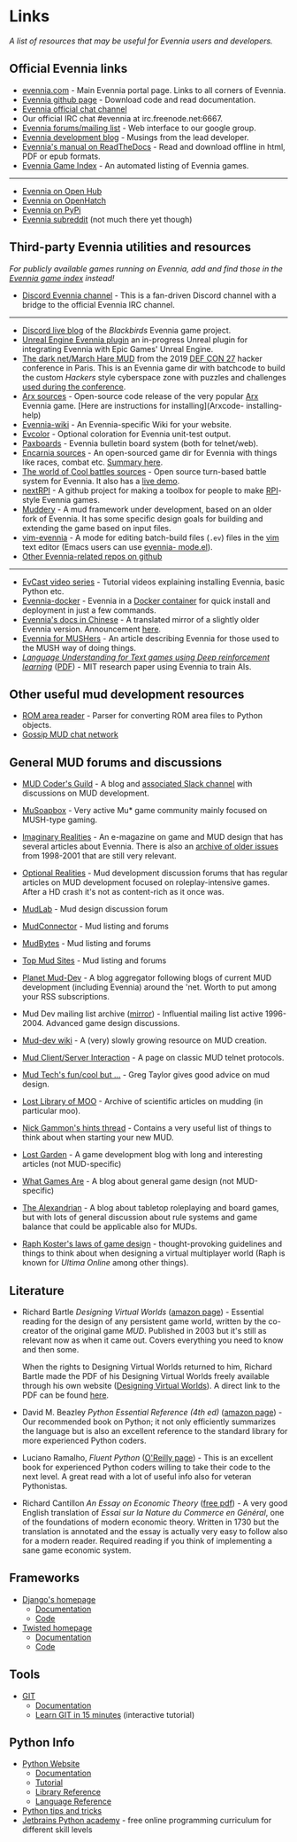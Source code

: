 # Links

*A list of resources that may be useful for Evennia users and developers.*

## Official Evennia links

- [evennia.com](https://www.evennia.com) - Main Evennia portal page. Links to all corners of Evennia.
- [Evennia github page](https://github.com/evennia/evennia) - Download code and read documentation.
- [Evennia official chat
channel](https://webchat.freenode.net/?channels=evennia&uio=MT1mYWxzZSY5PXRydWUmMTE9MTk1JjEyPXRydWUbb)
- Our official IRC chat #evennia at irc.freenode.net:6667.
- [Evennia forums/mailing list](https://groups.google.com/group/evennia) - Web interface to our
google group.
- [Evennia development blog](https://evennia.blogspot.com/) - Musings from the lead developer.
- [Evennia's manual on ReadTheDocs](https://readthedocs.org/projects/evennia/) - Read and download
offline in html, PDF or epub formats.
- [Evennia Game Index](http://games.evennia.com/) - An automated listing of Evennia games.
----
- [Evennia on Open Hub](https://www.openhub.net/p/6906)
- [Evennia on OpenHatch](https://openhatch.org/projects/Evennia)
- [Evennia on PyPi](https://pypi.python.org/pypi/Evennia-MUD-Server/)
- [Evennia subreddit](https://www.reddit.com/r/Evennia/) (not much there yet though)

## Third-party Evennia utilities and resources

*For publicly available games running on Evennia, add and find those in the [Evennia game
index](http://games.evennia.com) instead!*

- [Discord Evennia channel](https://discord.gg/NecFePw) - This is a fan-driven Discord channel with
a bridge to the official Evennia IRC channel.

---

- [Discord live blog](https://discordapp.com/channels/517176782357528616/517176782781415434) of the
_Blackbirds_ Evennia game project.
- [Unreal Engine Evennia plugin](https://www.unrealengine.com/marketplace/en-US/slug/evennia-plugin)
  an in-progress Unreal plugin for integrating Evennia with Epic Games' Unreal Engine.
- [The dark net/March Hare MUD](https://github.com/thedarknet/evennia) from the 2019 [DEF CON
27](https://www.defcon.org/html/defcon-27/dc-27-index.html) hacker conference in Paris. This is an
Evennia game dir with batchcode to build the custom _Hackers_ style cyberspace zone with puzzles and
challenges [used during the conference](https://dcdark.net/home#).
- [Arx sources](https://github.com/Arx-Game/arxcode) - Open-source code release of the very popular
[Arx](https://play.arxmush.org/) Evennia game. [Here are instructions for installing](Arxcode-
installing-help)
- [Evennia-wiki](https://github.com/vincent-lg/evennia-wiki) - An Evennia-specific Wiki for your
website.
- [Evcolor](https://github.com/taladan/Pegasus/blob/origin/world/utilities/evcolor) - Optional
coloration for Evennia unit-test output.
- [Paxboards](https://github.com/aurorachain/paxboards) - Evennia bulletin board system (both for
telnet/web).
- [Encarnia sources](https://github.com/whitehorse-io/encarnia) - An open-sourced game dir for
Evennia with things like races, combat etc. [Summary
here](https://www.reddit.com/r/MUD/comments/6z6s3j/encarnia_an_evennia_python_mud_code_base_with/).
- [The world of Cool battles sources](https://github.com/FlutterSprite/coolbattles) - Open source
turn-based battle system for Evennia. It also has a [live demo](http://wcb.battlestudio.com/).
- [nextRPI](https://github.com/cluebyte/nextrpi) - A github project for making a toolbox for people
to make [RPI](https://www.topmudsites.com/forums/showthread.php?t=4804)-style Evennia games.
- [Muddery](https://github.com/muddery/muddery) - A mud framework under development, based on an
older fork of Evennia. It has some specific design goals for building and extending the game based
on input files.
- [vim-evennia](https://github.com/amfl/vim-evennia) - A mode for editing batch-build files (`.ev`)
files in the [vim](https://www.vim.org/) text editor (Emacs users can use [evennia-
mode.el](https://github.com/evennia/evennia/blob/master/evennia/utils/evennia-mode.el)).
- [Other Evennia-related repos on github](https://github.com/search?p=1&q=evennia)
----
- [EvCast video series](https://www.youtube.com/playlist?list=PLyYMNttpc-SX1hvaqlUNmcxrhmM64pQXl) -
Tutorial videos explaining installing Evennia, basic Python etc.
- [Evennia-docker](https://github.com/gtaylor/evennia-docker) - Evennia in a [Docker
container](https://www.docker.com/) for quick install and deployment in just a few commands.
- [Evennia's docs in Chinese](http://www.evenniacn.com/) - A translated mirror of a slightly older
Evennia version. Announcement [here](https://groups.google.com/forum/#!topic/evennia/3AXS8ZTzJaA).
- [Evennia for MUSHers](https://musoapbox.net/topic/1150/evennia-for-mushers) - An article describing
Evennia for those used to the MUSH way of doing things.
- *[Language Understanding for Text games using Deep reinforcement
learning](http://news.mit.edu/2015/learning-language-playing-computer-games-0924#_msocom_1)*
([PDF](https://people.csail.mit.edu/karthikn/pdfs/mud-play15.pdf)) - MIT research paper using Evennia
to train AIs.

## Other useful mud development resources

- [ROM area reader](https://github.com/ctoth/area_reader) - Parser for converting ROM area files to
Python objects.
- [Gossip MUD chat network](https://gossip.haus/)

## General MUD forums and discussions

- [MUD Coder's Guild](https://mudcoders.com/) - A blog and [associated Slack
  channel](https://slack.mudcoders.com/) with discussions on MUD development.
- [MuSoapbox](https://www.musoapbox.net/) - Very active Mu* game community mainly focused on MUSH-type gaming.
- [Imaginary Realities](http://journal.imaginary-realities.com/) - An e-magazine on game and MUD
  design that has several articles about Evennia. There is also an
  [archive of older issues](http://disinterest.org/resource/imaginary-realities/)
  from 1998-2001 that are still very relevant.
- [Optional Realities](http://optionalrealities.com/) - Mud development discussion forums that has
  regular articles on MUD development focused on roleplay-intensive games. After a HD crash it's not
  as content-rich as it once was.
- [MudLab](http://mudlab.org/) - Mud design discussion forum
- [MudConnector](http://www.mudconnect.com/) - Mud listing and forums
- [MudBytes](http://www.mudbytes.net/) - Mud listing and forums
- [Top Mud Sites](http://www.topmudsites.com/) - Mud listing and forums
- [Planet Mud-Dev](http://planet-muddev.disinterest.org/) - A blog aggregator following blogs of
  current MUD development (including Evennia) around the 'net. Worth to put among your RSS
  subscriptions.
- Mud Dev mailing list archive ([mirror](http://www.disinterest.org/resource/MUD-Dev/)) -
  Influential mailing list active 1996-2004. Advanced game design discussions.
- [Mud-dev wiki](http://mud-dev.wikidot.com/) - A (very) slowly growing resource on MUD creation.
- [Mud Client/Server Interaction](http://cryosphere.net/mud-protocol.html) - A page on classic MUD
  telnet protocols.
- [Mud Tech's fun/cool but ...](https://gc-taylor.com/blog/2013/01/08/mud-tech-funcool-dont-forget-ship-damned-thing/) -
  Greg Taylor gives good advice on mud design.
- [Lost Library of MOO](https://www.hayseed.net/MOO/) - Archive of scientific articles on mudding (in
particular moo).
- [Nick Gammon's hints thread](http://www.gammon.com.au/forum/bbshowpost.php?bbsubject_id=5959) -
Contains a very useful list of things to think about when starting your new MUD.
- [Lost Garden](http://www.lostgarden.com/) - A game development blog with long and interesting
  articles (not MUD-specific)
- [What Games Are](http://whatgamesare.com/) - A blog about general game design (not MUD-specific)
 
- [The Alexandrian](https://thealexandrian.net/) - A blog about tabletop roleplaying and board games,
  but with lots of general discussion about rule systems and game balance that could be applicable
  also for MUDs.
- [Raph Koster's laws of game design](https://www.raphkoster.com/games/laws-of-online-world-design/the-laws-of-online-world-design/) -
  thought-provoking guidelines and things to think about when designing a virtual multiplayer world
  (Raph is known for *Ultima Online* among other things).

## Literature

- Richard Bartle *Designing Virtual Worlds*
  ([amazon page](https://www.amazon.com/Designing-Virtual-Worlds-Richard-Bartle/dp/0131018167)) -
  Essential reading for the design of any persistent game
  world, written by the co-creator of the original game *MUD*. Published in 2003 but it's still as
  relevant now as when it came out. Covers everything you need to know and then some.

  When the rights to Designing Virtual Worlds returned to him, Richard Bartle
  made the PDF of his Designing Virtual Worlds freely available through his own
  website ([Designing Virtual Worlds](https://mud.co.uk/dvw/)). A direct link to
  the PDF can be found [here](https://mud.co.uk/richard/DesigningVirtualWorlds.pdf).
- David M. Beazley *Python Essential Reference (4th ed)*
  ([amazon page](https://www.amazon.com/Python-Essential-Reference-David-Beazley/dp/0672329786/)) -
  Our recommended book on Python; it not only efficiently summarizes the language but is also
  an excellent reference to the standard library for more experienced Python coders.
- Luciano Ramalho, *Fluent Python*
  ([O'Reilly page](https://shop.oreilly.com/product/0636920032519.do)) -
  This is an excellent book for experienced Python coders willing to take their code to the next level.
  A great read with a lot of useful info also for veteran Pythonistas.
- Richard Cantillon *An Essay on Economic Theory*
  ([free pdf](https://mises.org/books/essay_on_economic_theory_cantillon.pdf)) - A very good English
  translation of *Essai sur la Nature du Commerce en Général*, one of the foundations of modern
  economic theory. Written in 1730 but the translation is annotated and the essay is actually very
  easy to follow also for a modern reader. Required reading if you think of implementing a sane game
  economic system.

## Frameworks

- [Django's homepage](https://www.djangoproject.com/)
  - [Documentation](https://docs.djangoproject.com/en)
  - [Code](https://code.djangoproject.com/)
- [Twisted homepage](https://twistedmatrix.com/)
  - [Documentation](https://twistedmatrix.com/documents/current/core/howto/index.html)
  - [Code](https://twistedmatrix.com/trac/browser)

## Tools

- [GIT](https://git-scm.com/)
  - [Documentation](https://git-scm.com/documentation)
  - [Learn GIT in 15 minutes](https://try.github.io/levels/1/challenges/1) (interactive tutorial)

## Python Info

- [Python Website](https://www.python.org/)
  - [Documentation](https://www.python.org/doc/)
  - [Tutorial](https://docs.python.org/tut/tut.html)
  - [Library Reference](https://docs.python.org/lib/lib.html)
  - [Language Reference](https://docs.python.org/ref/ref.html)
- [Python tips and tricks](https://www.siafoo.net/article/52)
- [Jetbrains Python academy](https://hyperskill.org/onboarding?track=python) -
  free online programming curriculum for different skill levels
